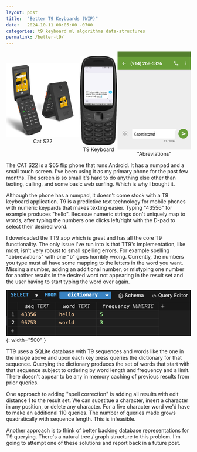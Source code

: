```yaml
---
layout: post
title:  "Better T9 Keyboards (WIP)"
date:   2024-10-11 08:05:00 -0700
categories: t9 keyboard ml algorithms data-structures
permalink: /better-t9/
---
```


<div style="display: flex; flex-direction: row; justify-content: space-between; align-items: center">
    <div style="text-align: center">
        <img src="/assets/cat-s22.jpg" width="200" />
        <div>Cat S22</div>
    </div>
    <div style="text-align: center">
        <img src="/assets/t9.png" width="100" />
        <div>T9 Keyboard</div>
    </div>
    <div style="text-align: center">
        <img src="/assets/t9-misspelled-word.png" width="200" />
        <div>"Abreviations"</div>
    </div>
</div>

The CAT S22 is a $65 flip phone that runs Android. It has a numpad and a small touch screen. I've been using it as my primary phone for the past few months. The screen is so small it's hard to do anything else other than texting, calling, and some basic web surfing. Which is why I bought it.

Although the phone has a numpad, it doesn't come stock with a T9 keyboard application. T9 is a predictive text technology for mobile phones with numeric keypards that makes texting easier. Typing "43556" for example produces "hello". Becasue numeric strings don't uniquely map to words, after typing the numbers one clicks left/right with the D-pad to select their desired word. 

I downloaded the TT9 app which is great and has all the core T9 functionality. The only issue I've run into is that TT9's implementation, like most, isn't very robust to small spelling errors. For example spelling "abbreviations" with one "b" goes horribly wrong. Currently, the numbers you type must all have some mapping to the letters in the word you want. Missing a number, adding an additional number, or mistyping one number for another results in the desired word not appearing in the result set and the user having to start typing the word over again.

![t9 example](/assets/t9_db_example.png){: width="500" }

TT9 uses a SQLite database with T9 sequences and words like the one in the image above and upon each key press queries the dictionary for that sequence. Querying the dictionary produces the set of words that start with that sequence subject to ordering by word length and frequency and a limit. There doesn't appear to be any in memory caching of previous results from prior queries.

One approach to adding "spell correction" is adding all results with edit distance 1 to the result set. We can substitue a character, insert a character in any position, or delete any character. For a five character word we'd have to make an additional 110 queries. The number of queries made grows quadratically with sequence length. This is infeasible.

Another approach is to think of better backing database representations for T9 querying. There's a natural tree / graph structure to this problem. I'm going to attempt one of these solutions and report back in a future post.
